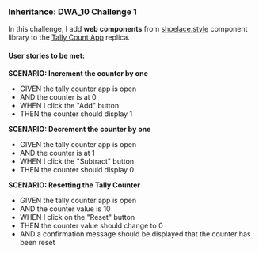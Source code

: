 ### Inheritance: DWA_10 Challenge 1

In this challenge, I add **web components** from [shoelace.style](https://shoelace.style/) component library to the [Tally Count App](https://tallycount.app/) replica. 

#### User stories to be met:
**SCENARIO: Increment the counter by one**
- GIVEN the tally counter app is open
- AND the counter is at 0
- WHEN I click the "Add" button
- THEN the counter should display 1
 

**SCENARIO: Decrement the counter by one**
- GIVEN the tally counter app is open
- AND the counter is at 1
- WHEN I click the "Subtract" button
- THEN the counter should display 0
 

**SCENARIO: Resetting the Tally Counter**
- GIVEN the tally counter app is open
- AND the counter value is 10
- WHEN I click on the "Reset" button
- THEN the counter value should change to 0
- AND a confirmation message should be displayed that the counter has been reset




